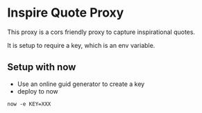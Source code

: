 # Inspire Quote Proxy

This proxy is a cors friendly proxy to capture inspirational quotes.

It is setup to require a key, which is an env variable.

## Setup with now

* Use an online guid generator to create a key
* deploy to now

`now -e KEY=XXX`
